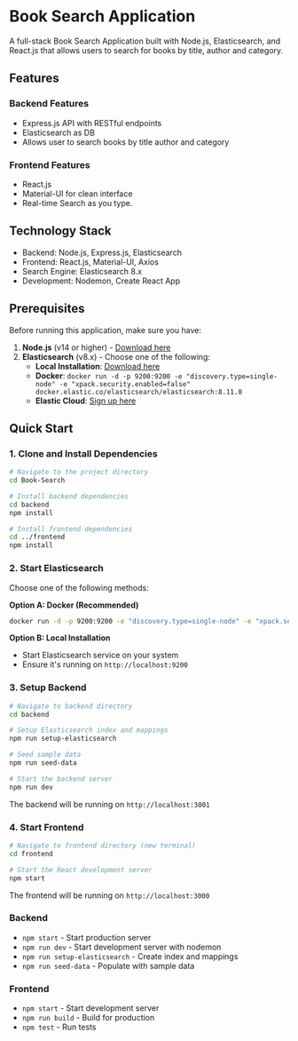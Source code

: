 # Book Search Application

A full-stack Book Search Application built with Node.js, Elasticsearch, and React.js that allows users to search for books by title, author and category.

## Features

### Backend Features
- Express.js API with RESTful endpoints
- Elasticsearch as DB
- Allows user to search books by title author and category

### Frontend Features
- React.js 
- Material-UI for clean interface
- Real-time Search as you type.

## Technology Stack

- Backend: Node.js, Express.js, Elasticsearch
- Frontend: React.js, Material-UI, Axios
- Search Engine: Elasticsearch 8.x
- Development: Nodemon, Create React App

## Prerequisites

Before running this application, make sure you have:

1. **Node.js** (v14 or higher) - [Download here](https://nodejs.org/)
2. **Elasticsearch** (v8.x) - Choose one of the following:
   - **Local Installation**: [Download here](https://www.elastic.co/downloads/elasticsearch)
   - **Docker**: `docker run -d -p 9200:9200 -e "discovery.type=single-node" -e "xpack.security.enabled=false" docker.elastic.co/elasticsearch/elasticsearch:8.11.0`
   - **Elastic Cloud**: [Sign up here](https://cloud.elastic.co/)

## Quick Start

### 1. Clone and Install Dependencies

```bash
# Navigate to the project directory
cd Book-Search

# Install backend dependencies
cd backend
npm install

# Install frontend dependencies
cd ../frontend
npm install
```

### 2. Start Elasticsearch

Choose one of the following methods:

**Option A: Docker (Recommended)**
```bash
docker run -d -p 9200:9200 -e "discovery.type=single-node" -e "xpack.security.enabled=false" docker.elastic.co/elasticsearch/elasticsearch:8.11.0
```

**Option B: Local Installation**
- Start Elasticsearch service on your system
- Ensure it's running on `http://localhost:9200`

### 3. Setup Backend

```bash
# Navigate to backend directory
cd backend

# Setup Elasticsearch index and mappings
npm run setup-elasticsearch

# Seed sample data
npm run seed-data

# Start the backend server
npm run dev
```

The backend will be running on `http://localhost:3001`

### 4. Start Frontend

```bash
# Navigate to frontend directory (new terminal)
cd frontend

# Start the React development server
npm start
```

The frontend will be running on `http://localhost:3000`



### Backend
- `npm start` - Start production server
- `npm run dev` - Start development server with nodemon
- `npm run setup-elasticsearch` - Create index and mappings
- `npm run seed-data` - Populate with sample data

### Frontend
- `npm start` - Start development server
- `npm run build` - Build for production
- `npm test` - Run tests


